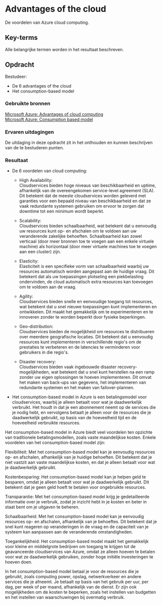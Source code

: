 # Advantages of the cloud
De voordelen van Azure cloud computing.

## Key-terms
Alle belangrijke termen worden in het resultaat beschreven.

## Opdracht
Bestudeer:
- De 6 advantages of the cloud
- Het consumption-based model
### Gebruikte bronnen
[Microsoft Azure: Advantages of cloud computing](https://azure.microsoft.com/en-us/resources/cloud-computing-dictionary/benefits-of-cloud-migration/#benefits)  
[Microsoft Azure: Consumption based model](https://learn.microsoft.com/en-us/azure/well-architected/cost/design-price)

### Ervaren uitdagingen
De uitdaging in deze opdracht zit in het onthouden en  kunnen beschrijven van de te bestuderen punten.

### Resultaat
- De 6 voordelen van cloud computing:  

  + High Availability:  
  Cloudservices bieden hoge niveaus van beschikbaarheid en uptime, afhankelijk van de overeengekomen service-level agreement (SLA). Dit betekent dat de meeste cloudservices worden geleverd met garanties voor een bepaald niveau van beschikbaarheid en dat ze vaak redundante systemen gebruiken om ervoor te zorgen dat downtime tot een minimum wordt beperkt.

  + Scalability:  
  Cloudservices bieden schaalbaarheid, wat betekent dat u eenvoudig uw resources kunt op- en afschalen om te voldoen aan uw veranderende zakelijke behoeften. Schaalbaarheid kan zowel verticaal (door meer bronnen toe te voegen aan een enkele virtuele machine) als horizontaal (door meer virtuele machines toe te voegen aan een cluster) zijn.

  + Elasticity:  
  Elasticiteit is een specifieke vorm van schaalbaarheid waarbij uw resources automatisch worden aangepast aan de huidige vraag. Dit betekent dat als uw toepassingen plotseling een piekbelasting ondervinden, de cloud automatisch extra resources kan toevoegen om te voldoen aan de vraag.

  + Agility:  
  Cloudservices bieden snelle en eenvoudige toegang tot resources, wat betekent dat u snel nieuwe toepassingen kunt implementeren en ontwikkelen. Dit maakt het gemakkelijk om te experimenteren en te innoveren zonder te worden beperkt door fysieke beperkingen.

  + Geo-distribution:  
  Cloudservices bieden de mogelijkheid om resources te distribueren over meerdere geografische locaties. Dit betekent dat u eenvoudig resources kunt implementeren in verschillende regio's om de prestaties te verbeteren en de latencies te verminderen voor gebruikers in die regio's.

  + Disaster recovery:  
  Cloudservices bieden vaak ingebouwde disaster recovery-mogelijkheden, wat betekent dat u snel kunt herstellen na een ramp zonder uw eigen oplossingen te hoeven implementeren. Dit omvat het maken van back-ups van gegevens, het implementeren van redundante systemen en het maken van failover-plannen.
 
- Het consumption-based model in Azure is een betalingsmodel voor cloudservices, waarbij je alleen betaalt voor wat je daadwerkelijk verbruikt. Het houdt in dat je een abonnement neemt op de services die je nodig hebt, en vervolgens betaalt je alleen voor de resources die je daadwerkelijk gebruikt, op basis van de hoeveelheid tijd en de hoeveelheid verbruikte resources.

Het consumption-based model in Azure biedt veel voordelen ten opzichte van traditionele betalingsmodellen, zoals vaste maandelijkse kosten. Enkele voordelen van het consumption-based model zijn:

Flexibiliteit: Met het consumption-based model kan je eenvoudig resources op- en afschalen, afhankelijk van je huidige behoeften. Dit betekent dat je niet vastzit aan vaste maandelijkse kosten, en dat je alleen betaalt voor wat je daadwerkelijk gebruikt.

Kostenbesparing: Het consumption-based model kan je helpen geld te besparen, omdat je alleen betaalt voor wat je daadwerkelijk gebruikt. Dit betekent dat je geen geld hoeft te betalen voor ongebruikte resources.

Transparantie: Met het consumption-based model krijg je gedetailleerde informatie over je verbruik, zodat je inzicht hebt in je kosten en beter in staat bent om je uitgaven te beheren.

Schaalbaarheid: Met het consumption-based model kan je eenvoudig resources op- en afschalen, afhankelijk van je behoeftes. Dit betekent dat je snel kunt reageren op veranderingen in de vraag en de capaciteit van je systeem kan aanpassen aan de veranderende omstandigheden.

Toegankelijkheid: Het consumption-based model maakt het gemakkelijk voor kleine en middelgrote bedrijven om toegang te krijgen tot de geavanceerde cloudservices van Azure, omdat ze alleen hoeven te betalen voor wat ze daadwerkelijk gebruiken, zonder hoge initiële investeringen te hoeven doen.

In het consumption-based model betaal je voor de resources die je gebruikt, zoals computing power, opslag, netwerkverkeer en andere services die je afneemt. Je betaalt op basis van het gebruik per uur, per dag, per week of per maand, afhankelijk van de dienst. Er zijn ook mogelijkheden om de kosten te beperken, zoals het instellen van budgetten en het instellen van waarschuwingen bij overmatig verbruik.